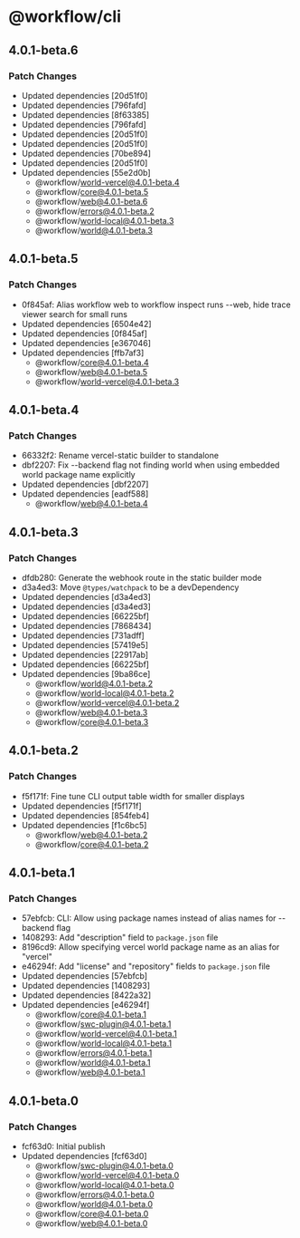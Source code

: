 # @workflow/cli

## 4.0.1-beta.6

### Patch Changes

- Updated dependencies [20d51f0]
- Updated dependencies [796fafd]
- Updated dependencies [8f63385]
- Updated dependencies [796fafd]
- Updated dependencies [20d51f0]
- Updated dependencies [20d51f0]
- Updated dependencies [70be894]
- Updated dependencies [20d51f0]
- Updated dependencies [55e2d0b]
  - @workflow/world-vercel@4.0.1-beta.4
  - @workflow/core@4.0.1-beta.5
  - @workflow/web@4.0.1-beta.6
  - @workflow/errors@4.0.1-beta.2
  - @workflow/world-local@4.0.1-beta.3
  - @workflow/world@4.0.1-beta.3

## 4.0.1-beta.5

### Patch Changes

- 0f845af: Alias workflow web to workflow inspect runs --web, hide trace viewer search for small runs
- Updated dependencies [6504e42]
- Updated dependencies [0f845af]
- Updated dependencies [e367046]
- Updated dependencies [ffb7af3]
  - @workflow/core@4.0.1-beta.4
  - @workflow/web@4.0.1-beta.5
  - @workflow/world-vercel@4.0.1-beta.3

## 4.0.1-beta.4

### Patch Changes

- 66332f2: Rename vercel-static builder to standalone
- dbf2207: Fix --backend flag not finding world when using embedded world package name explicitly
- Updated dependencies [dbf2207]
- Updated dependencies [eadf588]
  - @workflow/web@4.0.1-beta.4

## 4.0.1-beta.3

### Patch Changes

- dfdb280: Generate the webhook route in the static builder mode
- d3a4ed3: Move `@types/watchpack` to be a devDependency
- Updated dependencies [d3a4ed3]
- Updated dependencies [d3a4ed3]
- Updated dependencies [66225bf]
- Updated dependencies [7868434]
- Updated dependencies [731adff]
- Updated dependencies [57419e5]
- Updated dependencies [22917ab]
- Updated dependencies [66225bf]
- Updated dependencies [9ba86ce]
  - @workflow/world@4.0.1-beta.2
  - @workflow/world-local@4.0.1-beta.2
  - @workflow/world-vercel@4.0.1-beta.2
  - @workflow/web@4.0.1-beta.3
  - @workflow/core@4.0.1-beta.3

## 4.0.1-beta.2

### Patch Changes

- f5f171f: Fine tune CLI output table width for smaller displays
- Updated dependencies [f5f171f]
- Updated dependencies [854feb4]
- Updated dependencies [f1c6bc5]
  - @workflow/web@4.0.1-beta.2
  - @workflow/core@4.0.1-beta.2

## 4.0.1-beta.1

### Patch Changes

- 57ebfcb: CLI: Allow using package names instead of alias names for --backend flag
- 1408293: Add "description" field to `package.json` file
- 8196cd9: Allow specifying vercel world package name as an alias for "vercel"
- e46294f: Add "license" and "repository" fields to `package.json` file
- Updated dependencies [57ebfcb]
- Updated dependencies [1408293]
- Updated dependencies [8422a32]
- Updated dependencies [e46294f]
  - @workflow/core@4.0.1-beta.1
  - @workflow/swc-plugin@4.0.1-beta.1
  - @workflow/world-vercel@4.0.1-beta.1
  - @workflow/world-local@4.0.1-beta.1
  - @workflow/errors@4.0.1-beta.1
  - @workflow/world@4.0.1-beta.1
  - @workflow/web@4.0.1-beta.1

## 4.0.1-beta.0

### Patch Changes

- fcf63d0: Initial publish
- Updated dependencies [fcf63d0]
  - @workflow/swc-plugin@4.0.1-beta.0
  - @workflow/world-vercel@4.0.1-beta.0
  - @workflow/world-local@4.0.1-beta.0
  - @workflow/errors@4.0.1-beta.0
  - @workflow/world@4.0.1-beta.0
  - @workflow/core@4.0.1-beta.0
  - @workflow/web@4.0.1-beta.0
